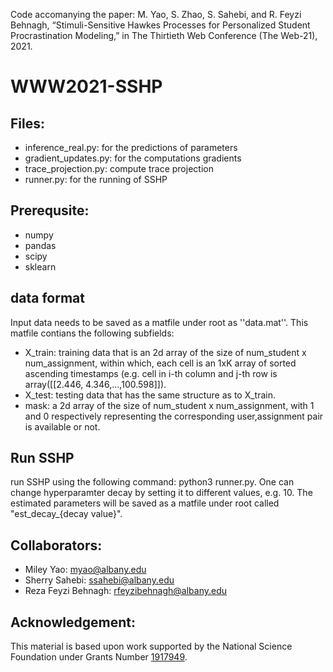 Code accomanying the paper: M. Yao, S. Zhao, S. Sahebi, and R. Feyzi Behnagh, “Stimuli-Sensitive Hawkes Processes for Personalized Student Procrastination Modeling,” in The Thirtieth Web Conference (The Web-21), 2021.

# WWW2021-SSHP

## Files:
* inference_real.py: for the predictions of parameters
* gradient_updates.py: for the computations gradients
* trace_projection.py: compute trace projection
* runner.py: for the running of SSHP

## Prerequsite:
* numpy
* pandas
* scipy
* sklearn

## data format
Input data needs to be saved as a matfile under root as ''data.mat''.
This matfile contians the following subfields:
* X_train: training data that is an 2d array of the size of num_student x num_assignment, within which, each cell is an 1xK array of sorted ascending timestamps (e.g. cell in i-th column and j-th row is array([[2.446, 4.346,...,100.598]]).
* X_test: testing data that has the same structure as to X_train.
* mask: a 2d array of the size of num_student x num_assignment, with 1 and 0 respectively representing the corresponding user,assignment pair is available or not. 

## Run SSHP
run SSHP using the following command:
python3 runner.py.
One can change hyperparamter decay by setting it to different values, e.g. 10.
The estimated parameters will be saved as a matfile under root called "est_decay_{decay value}".


## Collaborators:
* Miley Yao: myao@albany.edu
* Sherry Sahebi: ssahebi@albany.edu
* Reza Feyzi Behnagh: rfeyzibehnagh@albany.edu
## Acknowledgement: 
This material is based upon work supported by the National Science Foundation under Grants Number [1917949](https://www.nsf.gov/awardsearch/showAward?AWD_ID=1917949).
